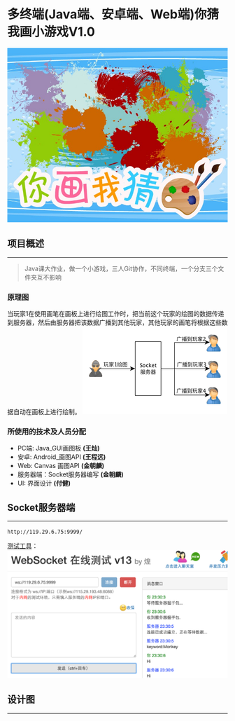# 多终端(Java端、安卓端、Web端)你猜我画小游戏V1.0

![](./设计图/94752d99jw1dnrq2bfvjbj.jpg)

## 项目概述

-----------

>Java课大作业，做一个小游戏，三人Git协作，不同终端，一个分支三个文件夹互不影响

### 原理图
当玩家1在使用画笔在画板上进行绘图工作时，把当前这个玩家的绘图的数据传递到服务器，然后由服务器把该数据广播到其他玩家，其他玩家的画笔将根据这些数据自动在画板上进行绘制。
![](./设计图/原理图1.png)



### 所使用的技术及人员分配
* PC端: Java_GUI画图板 **(王灿)**
* 安卓: Android_画图API **(王程远)**
* Web: Canvas 画图API **(金朝麟)**
* 服务器端：Socket服务器编写 **(金朝麟)**
* UI: 界面设计 **(付健)**


## Socket服务器端

-----------

`http://119.29.6.75:9999/`

[测试工具](http://www.blue-zero.com/WebSocket/)：
![](./设计图/测试.jpg)



## 设计图

-----------


